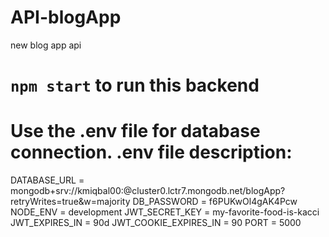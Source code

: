 # API-blogApp
new blog app api

# `npm start` to run this backend
# Use the .env file for database connection. .env file description:
DATABASE_URL = mongodb+srv://kmiqbal00:<password>@cluster0.lctr7.mongodb.net/blogApp?retryWrites=true&w=majority
DB_PASSWORD = f6PUKwOl4gAK4Pcw
NODE_ENV = development
JWT_SECRET_KEY = my-favorite-food-is-kacci
JWT_EXPIRES_IN = 90d
JWT_COOKIE_EXPIRES_IN = 90
PORT = 5000
